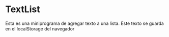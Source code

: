 # TextList
Esta es una miniprograma de agregar texto a una lista. Este texto se guarda en el localStorage del navegador

